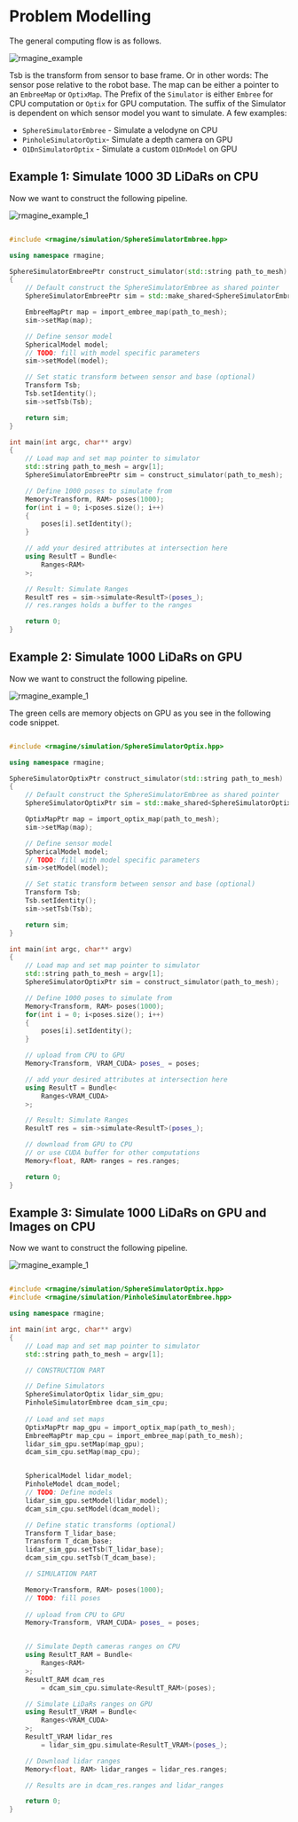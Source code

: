 # Problem Modelling

The general computing flow is as follows. 

![rmagine_example](/resources/img/rmagine.drawio.png)

Tsb is the transform from sensor to base frame. Or in other words: The sensor pose relative to the robot base. The map can be either a pointer to an `EmbreeMap` or `OptixMap`. The Prefix of the `Simulator` is either `Embree` for CPU computation or `Optix` for GPU computation. The suffix of the Simulator is dependent on which sensor model you want to simulate. A few examples:

- `SphereSimulatorEmbree` - Simulate a velodyne on CPU
- `PinholeSimulatorOptix`- Simulate a depth camera on GPU
- `O1DnSimulatorOptix` - Simulate a custom `O1DnModel` on GPU 

## Example 1: Simulate 1000 3D LiDaRs on CPU

Now we want to construct the following pipeline.

![rmagine_example_1](/resources/img/rmagine_example_1.drawio.png)

```cpp

#include <rmagine/simulation/SphereSimulatorEmbree.hpp>

using namespace rmagine;

SphereSimulatorEmbreePtr construct_simulator(std::string path_to_mesh)
{
    // Default construct the SphereSimulatorEmbree as shared pointer
    SphereSimulatorEmbreePtr sim = std::make_shared<SphereSimulatorEmbree>();

    EmbreeMapPtr map = import_embree_map(path_to_mesh);
    sim->setMap(map);

    // Define sensor model
    SphericalModel model;
    // TODO: fill with model specific parameters
    sim->setModel(model);

    // Set static transform between sensor and base (optional)
    Transform Tsb;
    Tsb.setIdentity();
    sim->setTsb(Tsb);

    return sim;
}

int main(int argc, char** argv)
{
    // Load map and set map pointer to simulator
    std::string path_to_mesh = argv[1];
    SphereSimulatorEmbreePtr sim = construct_simulator(path_to_mesh);

    // Define 1000 poses to simulate from
    Memory<Transform, RAM> poses(1000);
    for(int i = 0; i<poses.size(); i++)
    {
        poses[i].setIdentity();
    }

    // add your desired attributes at intersection here
    using ResultT = Bundle<
        Ranges<RAM> 
    >;

    // Result: Simulate Ranges
    ResultT res = sim->simulate<ResultT>(poses_);
    // res.ranges holds a buffer to the ranges

    return 0;
}

```

## Example 2: Simulate 1000 LiDaRs on GPU


Now we want to construct the following pipeline.

![rmagine_example_1](/resources/img/rmagine_example_2.drawio.png)

The green cells are memory objects on GPU as you see in the following code snippet.


```cpp

#include <rmagine/simulation/SphereSimulatorOptix.hpp>

using namespace rmagine;

SphereSimulatorOptixPtr construct_simulator(std::string path_to_mesh)
{
    // Default construct the SphereSimulatorEmbree as shared pointer
    SphereSimulatorOptixPtr sim = std::make_shared<SphereSimulatorOptix>();

    OptixMapPtr map = import_optix_map(path_to_mesh);
    sim->setMap(map);

    // Define sensor model
    SphericalModel model;
    // TODO: fill with model specific parameters
    sim->setModel(model);

    // Set static transform between sensor and base (optional)
    Transform Tsb;
    Tsb.setIdentity();
    sim->setTsb(Tsb);

    return sim;
}

int main(int argc, char** argv)
{
    // Load map and set map pointer to simulator
    std::string path_to_mesh = argv[1];
    SphereSimulatorOptixPtr sim = construct_simulator(path_to_mesh);

    // Define 1000 poses to simulate from
    Memory<Transform, RAM> poses(1000);
    for(int i = 0; i<poses.size(); i++)
    {
        poses[i].setIdentity();
    }

    // upload from CPU to GPU
    Memory<Transform, VRAM_CUDA> poses_ = poses;

    // add your desired attributes at intersection here
    using ResultT = Bundle<
        Ranges<VRAM_CUDA> 
    >;

    // Result: Simulate Ranges
    ResultT res = sim->simulate<ResultT>(poses_);

    // download from GPU to CPU
    // or use CUDA buffer for other computations
    Memory<float, RAM> ranges = res.ranges;

    return 0;
}

```


## Example 3: Simulate 1000 LiDaRs on GPU and Images on CPU


Now we want to construct the following pipeline.

![rmagine_example_1](/resources/img/rmagine_example_3.drawio.png)


```cpp

#include <rmagine/simulation/SphereSimulatorOptix.hpp>
#include <rmagine/simulation/PinholeSimulatorEmbree.hpp>

using namespace rmagine;

int main(int argc, char** argv)
{
    // Load map and set map pointer to simulator
    std::string path_to_mesh = argv[1];

    // CONSTRUCTION PART

    // Define Simulators
    SphereSimulatorOptix lidar_sim_gpu;
    PinholeSimulatorEmbree dcam_sim_cpu;
   
    // Load and set maps
    OptixMapPtr map_gpu = import_optix_map(path_to_mesh);
    EmbreeMapPtr map_cpu = import_embree_map(path_to_mesh);
    lidar_sim_gpu.setMap(map_gpu);
    dcam_sim_cpu.setMap(map_cpu);


    SphericalModel lidar_model;
    PinholeModel dcam_model;
    // TODO: Define models
    lidar_sim_gpu.setModel(lidar_model);
    dcam_sim_cpu.setModel(dcam_model);

    // Define static transforms (optional)
    Transform T_lidar_base;
    Transform T_dcam_base;
    lidar_sim_gpu.setTsb(T_lidar_base);
    dcam_sim_cpu.setTsb(T_dcam_base);

    // SIMULATION PART

    Memory<Transform, RAM> poses(1000);
    // TODO: fill poses
    
    // upload from CPU to GPU
    Memory<Transform, VRAM_CUDA> poses_ = poses;


    // Simulate Depth cameras ranges on CPU
    using ResultT_RAM = Bundle<
        Ranges<RAM> 
    >;
    ResultT_RAM dcam_res
        = dcam_sim_cpu.simulate<ResultT_RAM>(poses);

    // Simulate LiDaRs ranges on GPU
    using ResultT_VRAM = Bundle<
        Ranges<VRAM_CUDA> 
    >;
    ResultT_VRAM lidar_res
        = lidar_sim_gpu.simulate<ResultT_VRAM>(poses_);

    // Download lidar ranges
    Memory<float, RAM> lidar_ranges = lidar_res.ranges;

    // Results are in dcam_res.ranges and lidar_ranges

    return 0;
}
```